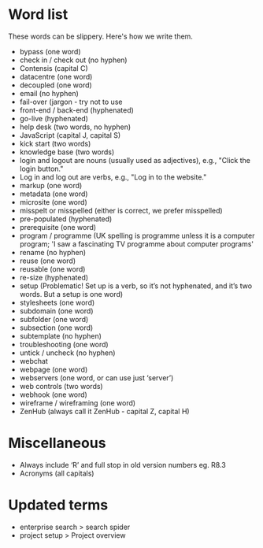 # Word list
These words can be slippery. Here's how we write them.

- bypass (one word)
- check in / check out (no hyphen)
- Contensis (capital C)
- datacentre (one word)
- decoupled (one word)
- email (no hyphen)
- fail-over (jargon - try not to use
- front-end / back-end (hyphenated)
- go-live (hyphenated)
- help desk (two words, no hyphen)
- JavaScript (capital J, capital S)
- kick start (two words)
- knowledge base (two words)
- login and logout are nouns (usually used as adjectives), e.g., "Click the login button."
- Log in and log out are verbs, e.g., "Log in to the website."
- markup (one word)
- metadata (one word)
- microsite (one word)
- misspelt or misspelled (either is correct, we prefer misspelled)
- pre-populated (hyphenated)
- prerequisite (one word)
- program / programme (UK spelling is programme unless it is a computer program; 'I saw a fascinating TV programme about computer programs'
- rename (no hyphen)
- reuse (one word)
- reusable (one word)
- re-size (hyphenated)
- setup (Problematic! Set up is a verb, so it’s not hyphenated, and it’s two words. But a setup is one word)
- stylesheets (one word)
- subdomain (one word)
- subfolder (one word)
- subsection (one word)
- subtemplate (no hyphen)
- troubleshooting (one word)
- untick / uncheck (no hyphen)
- webchat
- webpage (one word)
- webservers (one word, or can use just ‘server’)
- web controls (two words)
- webhook (one word)
- wireframe / wireframing (one word)
- ZenHub (always call it ZenHub - capital Z, capital H)

# Miscellaneous

- Always include ‘R’ and full stop in old version numbers eg. R8.3
- Acronyms (all capitals)

# Updated terms
- enterprise search > search spider
- project setup > Project overview

